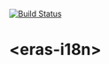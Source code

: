 [![Build Status](https://travis-ci.org/eras-ltd/eras-i18n.svg?branch=master)](https://travis-ci.org/eras-ltd/eras-i18n)
# \<eras-i18n\>
